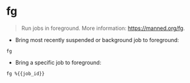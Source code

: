 # fg

> Run jobs in foreground.
> More information: <https://manned.org/fg>.

- Bring most recently suspended or background job to foreground:

`fg`

- Bring a specific job to foreground:

`fg %{{job_id}}`
